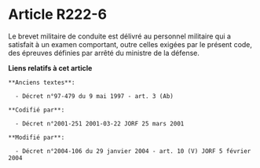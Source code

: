 # Article R222-6

Le brevet militaire de conduite est délivré au personnel militaire qui a satisfait à un examen comportant, outre celles
exigées par le présent code, des épreuves définies par arrêté du ministre de la défense.

**Liens relatifs à cet article**

	**Anciens textes**:

	  - Décret n°97-479 du 9 mai 1997 - art. 3 (Ab)

	**Codifié par**:

	  - Décret n°2001-251 2001-03-22 JORF 25 mars 2001

	**Modifié par**:

	  - Décret n°2004-106 du 29 janvier 2004 - art. 10 (V) JORF 5 février 2004
